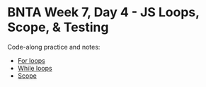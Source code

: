 # BNTA Week 7, Day 4 - JS Loops, Scope, & Testing

Code-along practice and notes:
* [For loops](/for_loops.js)
* [While loops](/while_loops.js)
* [Scope](/scope.js)